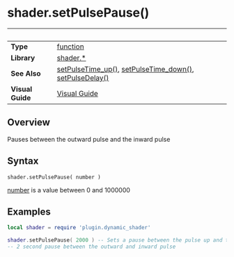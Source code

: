 # shader.setPulsePause()

|                      | &nbsp; 
| -------------------- | ---------------------------------------------------------------
| __Type__             | [function](http://docs.coronalabs.com/api/type/Function.html)
| __Library__          | [shader.*](README.md)
| __See Also__         | [setPulseTime_up()](setPulseTime_up.markdown), [setPulseTime_down()](setPulseTime_down.markdown), [setPulseDelay()](setPulseDelay.markdown)
| __Visual Guide__     | [Visual Guide](http://dynamicshader.com/)


## Overview

Pauses between the outward pulse and the inward pulse


## Syntax

	shader.setPulsePause( number )

[number](https://docs.coronalabs.com/api/type/Number.html) is a value between 0 and 1000000

## Examples

``````lua
local shader = require 'plugin.dynamic_shader'

shader.setPulsePause( 2000 ) -- Sets a pause between the pulse up and the pulse down.
-- 2 second pause between the outward and inward pulse

``````
